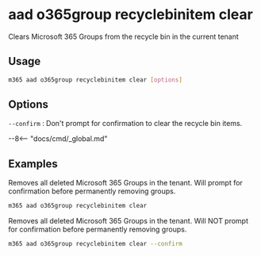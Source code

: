 # aad o365group recyclebinitem clear

Clears Microsoft 365 Groups from the recycle bin in the current tenant

## Usage

```sh
m365 aad o365group recyclebinitem clear [options]
```

## Options

`--confirm`
: Don't prompt for confirmation to clear the recycle bin items.

--8<-- "docs/cmd/_global.md"

## Examples

Removes all deleted Microsoft 365 Groups in the tenant. Will prompt for confirmation before permanently removing groups.

```sh
m365 aad o365group recyclebinitem clear
```

Removes all deleted Microsoft 365 Groups in the tenant. Will NOT prompt for confirmation before permanently removing groups.

```sh
m365 aad o365group recyclebinitem clear --confirm
```
